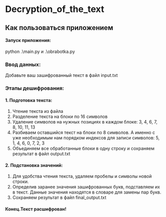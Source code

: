 ﻿# Decryption_of_the_text
## Как пользоваться приложением
#### Запуск приложения:
python .\main.py  и .\obrabotka.py
### Ввод данных:
Добавьте ваш зашифрованный текст в файл input.txt
### Этапы дешифрования:
#### 1. Подготовка текста:
1) Чтение текста из файла
2) Разделение текста на блоки по 16 символов
3) Удаление символов на нужных позициях в каждом блоке: 3, 4, 6, 7, 8, 10, 11, 13
4) Разбиваем оставшийся текст на блоки по 8 символов. А именно с уже необходимым нам порядком индексов для записи символов: 5, 1, 4, 6, 0, 7, 2, 3
5) Объединяем все обработанные блоки в одну строку и сохраняем результат в файл output.txt
#### 2. Подстановка значений:  
1) Для удобства чтения текста, удаляем пробелы и символы новой строки.
2) Определив заранее значения зашифрованных букв, подставляем их в текст. Данные значения находятся в словаре для замены пар букв.
3) Сохраняем результат в файл final_output.txt

#### Конец.Текст расшифрован!
